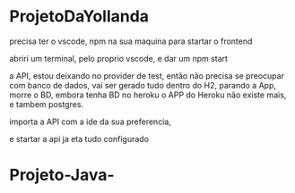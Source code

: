 # ProjetoDaYollanda

precisa ter o vscode, npm na sua maquina para startar o frontend

abriri um terminal, pelo proprio vscode, e dar um npm start

a API, estou deixando no provider de test, então não precisa se preocupar com banco de dados, vai ser gerado tudo dentro do H2,
parando a App, morre o BD, embora tenha BD no heroku o APP do Heroku não existe mais, e tambem postgres.

importa a API com a ide da sua preferencia, 

e startar a api ja eta tudo configurado
# Projeto-Java-
